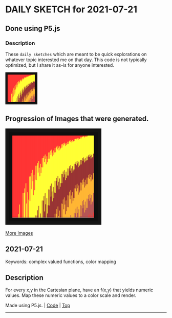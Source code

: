 # DAILY SKETCH for 2021-07-21

## Done using P5.js

### Description

These `daily sketches` which are meant to be quick explorations     on whatever topic interested me on that day. This code is not typically optimized, but I share it as-is     for anyone interested.

<img src = 'images/keep_2021-07-26-09-45-04.png' width = '100'> 

## Progression of Images that were generated.

<img src = 'images/keep_2021-07-26-09-45-04.png' width = '300'> 


[More Images](2021-07-21/images) 


 ## 2021-07-21
Keywords: complex valued functions, color mapping
 

## Description 

 For every x,y in the Cartesian plane, have an f(x,y) that yields numeric values.
 Map these numeric values to a color scale and render.
 

Made using P5.js. | [Code](2021/2021-07-21/) | [Top](#daily-sketches) 

-----

